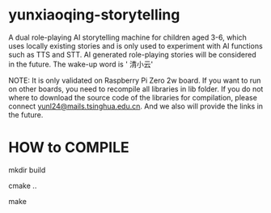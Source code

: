 # yunxiaoqing-storytelling
A dual role-playing AI storytelling machine for children aged 3-6, which uses locally existing stories and is only used to experiment with AI functions such as TTS and STT. AI generated role-playing stories will be considered in the future. The wake-up word is ' 清小云'

NOTE: It is only validated on Raspberry Pi Zero 2w board. If you want to run on other boards, you need to recompile all libraries in lib folder. If you do not where to download the source code of the libraries for compilation, please connect yunl24@mails.tsinghua.edu.cn. And we also will provide the links in the future.

# HOW to COMPILE

mkdir build

cmake ..

make
